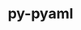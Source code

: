 ---
title: "py-pyaml"
layout: cache
categories: [package, develop]
meta: {"compilers": ["none"], "num_specs": 17, "num_specs_by_stack": {"root": 17}, "oss": ["ubuntu22.04"], "platforms": ["linux"], "stacks": ["root"], "targets": ["x86_64_v3"], "versions": ["21.8.3"]}
spec_details: [{"compiler": "none", "hash": "22psh6nnixq7gpwq5volkbhduszrjtsf", "os": "ubuntu22.04", "platform": "linux", "size": "-", "stacks": ["root"], "target": "x86_64_v3", "variants": ["build_system=python_pip"], "versions": ["21.8.3"]}, {"compiler": "none", "hash": "2mdabf3jieyyvwlfndeymrpezmasgqh5", "os": "ubuntu22.04", "platform": "linux", "size": "-", "stacks": ["root"], "target": "x86_64_v3", "variants": ["build_system=python_pip"], "versions": ["21.8.3"]}, {"compiler": "none", "hash": "a6uqdfhdplbasrp6yycplaomyykhl6tn", "os": "ubuntu22.04", "platform": "linux", "size": "-", "stacks": ["root"], "target": "x86_64_v3", "variants": ["build_system=python_pip"], "versions": ["21.8.3"]}, {"compiler": "none", "hash": "aocrle24cjyubru3jqf3wielterpcq4j", "os": "ubuntu22.04", "platform": "linux", "size": "-", "stacks": ["root"], "target": "x86_64_v3", "variants": ["build_system=python_pip"], "versions": ["21.8.3"]}, {"compiler": "none", "hash": "c2jlpgqczud2o7wjqrsv4oghmwtj2iws", "os": "ubuntu22.04", "platform": "linux", "size": "-", "stacks": ["root"], "target": "x86_64_v3", "variants": ["build_system=python_pip"], "versions": ["21.8.3"]}, {"compiler": "none", "hash": "cxhj333i5mnyultexvit47pmzgd57bsn", "os": "ubuntu22.04", "platform": "linux", "size": "-", "stacks": ["root"], "target": "x86_64_v3", "variants": ["build_system=python_pip"], "versions": ["21.8.3"]}, {"compiler": "none", "hash": "fejadbsie22bgbjzbblckz4yjufq7oel", "os": "ubuntu22.04", "platform": "linux", "size": "-", "stacks": ["root"], "target": "x86_64_v3", "variants": ["build_system=python_pip"], "versions": ["21.8.3"]}, {"compiler": "none", "hash": "m4yx552oegdcb5bjzkreh6luipai5c6f", "os": "ubuntu22.04", "platform": "linux", "size": "-", "stacks": ["root"], "target": "x86_64_v3", "variants": ["build_system=python_pip"], "versions": ["21.8.3"]}, {"compiler": "none", "hash": "p55mtlhwxdzf6hv6zdrqi2j3lmciyrt6", "os": "ubuntu22.04", "platform": "linux", "size": "-", "stacks": ["root"], "target": "x86_64_v3", "variants": ["build_system=python_pip"], "versions": ["21.8.3"]}, {"compiler": "none", "hash": "s6kzcp5m2pqomlx4ptsqyisukx57qaa5", "os": "ubuntu22.04", "platform": "linux", "size": "-", "stacks": ["root"], "target": "x86_64_v3", "variants": ["build_system=python_pip"], "versions": ["21.8.3"]}, {"compiler": "none", "hash": "t6icf2m5qxce77cckp526sb5sbzkzpgz", "os": "ubuntu22.04", "platform": "linux", "size": "-", "stacks": ["root"], "target": "x86_64_v3", "variants": ["build_system=python_pip"], "versions": ["21.8.3"]}, {"compiler": "none", "hash": "tdjp43rcy6gfsc7psz4cpzorlejsk27r", "os": "ubuntu22.04", "platform": "linux", "size": "-", "stacks": ["root"], "target": "x86_64_v3", "variants": ["build_system=python_pip"], "versions": ["21.8.3"]}, {"compiler": "none", "hash": "tha4sxv2qb6pgoimufrai55dxazokfi7", "os": "ubuntu22.04", "platform": "linux", "size": "-", "stacks": ["root"], "target": "x86_64_v3", "variants": ["build_system=python_pip"], "versions": ["21.8.3"]}, {"compiler": "none", "hash": "uvrewycbuqb2i7inxsiai7dvsissmypy", "os": "ubuntu22.04", "platform": "linux", "size": "-", "stacks": ["root"], "target": "x86_64_v3", "variants": ["build_system=python_pip"], "versions": ["21.8.3"]}, {"compiler": "none", "hash": "vq42wxc27yk7vh56icouxi54v6xz7wbs", "os": "ubuntu22.04", "platform": "linux", "size": "-", "stacks": ["root"], "target": "x86_64_v3", "variants": ["build_system=python_pip"], "versions": ["21.8.3"]}, {"compiler": "none", "hash": "wz47pn3gopvflejvxhoamsndxeru7geo", "os": "ubuntu22.04", "platform": "linux", "size": "-", "stacks": ["root"], "target": "x86_64_v3", "variants": ["build_system=python_pip"], "versions": ["21.8.3"]}, {"compiler": "none", "hash": "ztlzx3erqkh3ahexsxga5jdsyrmzznjo", "os": "ubuntu22.04", "platform": "linux", "size": "-", "stacks": ["root"], "target": "x86_64_v3", "variants": ["build_system=python_pip"], "versions": ["21.8.3"]}]
---